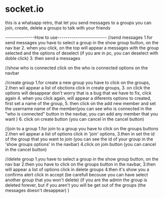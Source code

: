 # socket.io

this is a whatsapp retro, that let you send messages to a groups
you can join, create, delete a groups to talk with your friends

---------------How to use-------------------------
//send messages
1.for send messages you have to select a group in the show group button, on the nav bar
2. when you click, on the top will appear a messages with the group selected and the options of deselect (if you are in pc, you can deselect with doble click)
3. then send a messages

//show who is connected
click on the who is connected options on the navbar

//create group
1.for create a new group you have to click on the groups, 
2.then wil appear a list of obctions click in create groups,
3. on click the options will desappear don't worry that is a bug that we have to fix, click again
4. when you click again, will appear a diferents options to created, first set a name of the group,
5. then click on the add new member and set the username name of the member(you can see who is connected in the "who is connected" button in the navbar,
you can add any member that you want ) 
6. click on create button (you can cancel in the cancel button)

//join to a group
1.for join to a group you have to click on the groups buttons
2.then wil appear a list of options click in 'join' options,
3.then in set the id of the group that you want to join (you can see the id of your group in the 'show groups options' in the navbar)
4.click on join button (you can cancel in the cancel button)

//delete group
1.you have to select a group in the show group button, on the nav bar
2.then you have to click on the groups button in the navbar, 
3.then will appear a list of options click in delete groups
4.then it's show you a confirms alert click in accept (be carefull becouse you can have select another group that you won't delete)
(if you are the admin the group is deleted forever, but if you aren't you will be get out of the groups (the messages doesn't desappear) )
